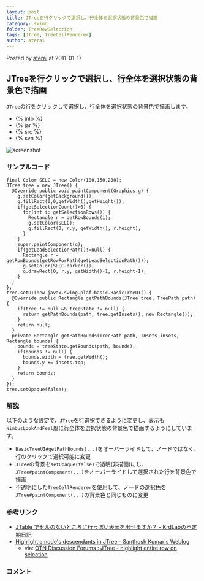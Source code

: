 ```yaml
---
layout: post
title: JTreeを行クリックで選択し、行全体を選択状態の背景色で描画
category: swing
folder: TreeRowSelection
tags: [JTree, TreeCellRenderer]
author: aterai
---
```


Posted by [aterai](http://terai.xrea.jp/aterai.html) at 2011-01-17

## JTreeを行クリックで選択し、行全体を選択状態の背景色で描画
`JTree`の行をクリックして選択し、行全体を選択状態の背景色で描画します。

- {% jnlp %}
- {% jar %}
- {% src %}
- {% svn %}

<!-- dummy comment line for breaking list -->

![screenshot](http://lh6.ggpht.com/_9Z4BYR88imo/TTPdCvaUyfI/AAAAAAAAAyQ/QnF4vHjyUiM/s800/TreeRowSelection.png)

### サンプルコード
<pre class="prettyprint"><code>final Color SELC = new Color(100,150,200);
JTree tree = new JTree() {
  @Override public void paintComponent(Graphics g) {
    g.setColor(getBackground());
    g.fillRect(0,0,getWidth(),getHeight());
    if(getSelectionCount()&gt;0) {
      for(int i: getSelectionRows()) {
        Rectangle r = getRowBounds(i);
        g.setColor(SELC);
        g.fillRect(0, r.y, getWidth(), r.height);
      }
    }
    super.paintComponent(g);
    if(getLeadSelectionPath()!=null) {
      Rectangle r = getRowBounds(getRowForPath(getLeadSelectionPath()));
      g.setColor(SELC.darker());
      g.drawRect(0, r.y, getWidth()-1, r.height-1);
    }
  }
};
tree.setUI(new javax.swing.plaf.basic.BasicTreeUI() {
  @Override public Rectangle getPathBounds(JTree tree, TreePath path) {
    if(tree != null &amp;&amp; treeState != null) {
      return getPathBounds(path, tree.getInsets(), new Rectangle());
    }
    return null;
  }
  private Rectangle getPathBounds(TreePath path, Insets insets, Rectangle bounds) {
    bounds = treeState.getBounds(path, bounds);
    if(bounds != null) {
      bounds.width = tree.getWidth();
      bounds.y += insets.top;
    }
    return bounds;
  }
});
tree.setOpaque(false);
</code></pre>

### 解説
以下のような設定で、`JTree`を行選択できるように変更し、表示も`NimbusLookAndFeel`風に行全体を選択状態の背景色で描画するようにしています。

- `BasicTreeUI#getPathBounds(...)`をオーバーライドして、ノードではなく、行のクリックで選択可能に変更
- `JTree`の背景を`setOpaque(false)`で透明(非描画)にし、`JTree#paintComponent(...)`をオーバーライドして選択された行を背景色で描画
- 不透明にした`TreeCellRenderer`を使用して、ノードの選択色を`JTree#paintComponent(...)`の背景色と同じものに変更

<!-- dummy comment line for breaking list -->

### 参考リンク
- [JTable でセルのないところに行っぽい表示を出せますか？ - KrdLabの不定期日記](http://d.hatena.ne.jp/KrdLab/20071209/1197143960)
- [Highlight a node's descendants in JTree - Santhosh Kumar's Weblog](http://jroller.com/santhosh/entry/highlight_a_node_s_descendants)
    - via: [OTN Discussion Forums : JTree - highlight entire row on selection](http://forums.oracle.com/forums/thread.jspa?threadID=2158338)

<!-- dummy comment line for breaking list -->

### コメント
